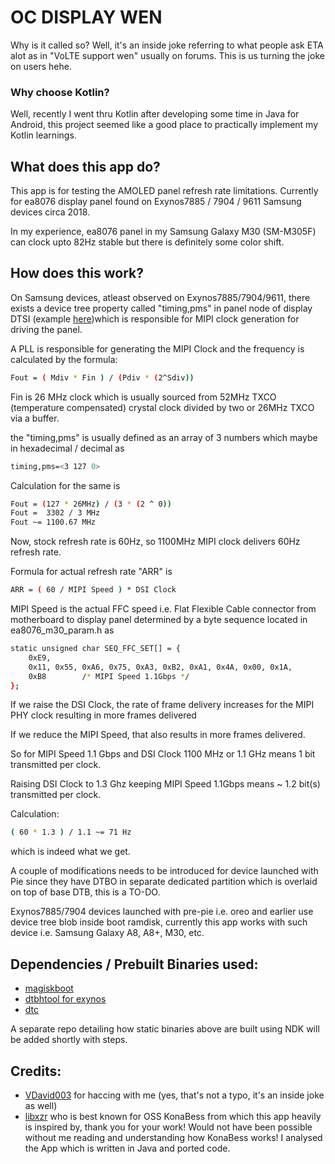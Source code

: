 # OC DISPLAY WEN

Why is it called so? Well, it's an inside joke referring to what people ask ETA alot as in "VoLTE support wen" usually on forums. This is us turning the joke on users hehe.

### Why choose Kotlin? 

Well, recently I went thru Kotlin after developing some time in Java for Android, this project seemed like a good place to practically implement my Kotlin learnings.

## What does this app do?

This app is for testing the AMOLED panel refresh rate limitations.
Currently for ea8076 display panel found on Exynos7885 / 7904 / 9611 Samsung devices circa 2018.

In my experience, ea8076 panel in my Samsung Galaxy M30 (SM-M305F) can clock upto 82Hz stable but there is definitely some color shift.

## How does this work?

On Samsung devices, atleast observed on Exynos7885/7904/9611, there exists a device tree property called "timing,pms" in panel node of display DTSI (example [here](https://github.com/akhil1999/android_kernel_samsung_m30lte/blob/master/arch/arm64/boot/dts/exynos/display-lcd_m30_common.dtsi#L59))which is responsible for MIPI clock generation for driving the panel.

A PLL is responsible for generating the MIPI Clock and the frequency is calculated by the formula:

```sh
Fout = ( Mdiv * Fin ) / (Pdiv * (2^Sdiv))
```

Fin is 26 MHz clock which is usually sourced from 52MHz TXCO (temperature compensated) crystal clock divided by two or 26MHz TXCO via a buffer.

the "timing,pms" is usually defined as an array of 3 numbers which maybe in hexadecimal / decimal as 

```sh
timing,pms=<3 127 0>
```

Calculation for the same is 

```sh
Fout = (127 * 26MHz) / (3 * (2 ^ 0))
Fout =  3302 / 3 MHz
Fout ~= 1100.67 MHz
```

Now, stock refresh rate is 60Hz, so 1100MHz MIPI clock delivers 60Hz refresh rate.

Formula for actual refresh rate "ARR" is 

```sh
ARR = ( 60 / MIPI Speed ) * DSI Clock
```

MIPI Speed is the actual FFC speed i.e. Flat Flexible Cable connector from motherboard to display panel determined by a byte sequence located in ea8076_m30_param.h as

```sh
static unsigned char SEQ_FFC_SET[] = {
	0xE9,
	0x11, 0x55, 0xA6, 0x75, 0xA3, 0xB2, 0xA1, 0x4A, 0x00, 0x1A,
	0xB8		/* MIPI Speed 1.1Gbps */
};
```

If we raise the DSI Clock, the rate of frame delivery increases for the MIPI PHY clock resulting in more frames delivered

If we reduce the MIPI Speed, that also results in more frames delivered.

So for MIPI Speed 1.1 Gbps and DSI Clock 1100 MHz or 1.1 GHz means 1 bit transmitted per clock.

Raising DSI Clock to 1.3 Ghz keeping MIPI Speed 1.1Gbps means ~ 1.2 bit(s) transmitted per clock.

Calculation:
```sh
( 60 * 1.3 ) / 1.1 ~= 71 Hz 
```
which is indeed what we get.

A couple of modifications needs to be introduced for device launched with Pie since they have DTBO in separate dedicated partition which is overlaid on top of base DTB, this is a TO-DO.

Exynos7885/7904 devices launched with pre-pie i.e. oreo and earlier use device tree blob inside boot ramdisk, currently this app works with such device i.e. Samsung Galaxy A8, A8+, M30, etc.

## Dependencies / Prebuilt Binaries used:
- [magiskboot](https://github.com/topjohnwu/Magisk)
- [dtbhtool for exynos](https://github.com/akhil1999/dtc-aosp/blob/standalone/dtbtool.c)
- [dtc](https://github.com/akhil1999/dtc-aosp)

A separate repo detailing how static binaries above are built using NDK will be added shortly with steps.

## Credits:
 * [VDavid003](https://github.com/VDavid003) for haccing with me (yes, that's not a typo, it's an inside joke as well)
 * [libxzr](https://github.com/libxzr) who is best known for OSS KonaBess from which this app heavily is inspired by, thank you for your work! Would not have been possible without me reading and understanding how KonaBess works! I analysed the App which is written in Java and ported code.
